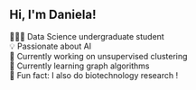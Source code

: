 ## Hi, I'm Daniela!

 👩🏻‍💻 Data Science undergraduate student   <br> 
 💡 Passionate about AI <br>
 🚀 Currently working on unsupervised clustering <br>
 🧠 Currently learning graph algorithms <br>
 🌱 Fun fact: I also do biotechnology research ! <br>
